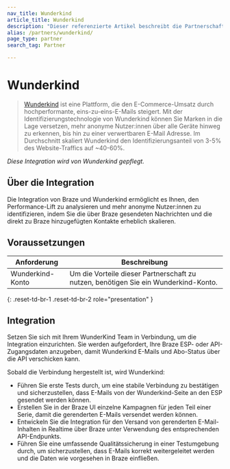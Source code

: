 ```yaml
---
nav_title: Wunderkind
article_title: Wunderkind
description: "Dieser referenzierte Artikel beschreibt die Partnerschaft zwischen Braze und Wunderkind, die es Ihnen ermöglicht, den Performance-Lift zu analysieren und mehr anonyme Nutzer:innen zu identifizieren, indem Sie die über Braze gesendeten Nachrichten und die direkt zu Braze hinzugefügten Kontakte signifikant 1:1 skalieren."
alias: /partners/wunderkind/
page_type: partner
search_tag: Partner

---
```


# Wunderkind

> [Wunderkind](https://www.wunderkind.co) ist eine Plattform, die den E-Commerce-Umsatz durch hochperformante, eins-zu-eins-E-Mails steigert. Mit der Identifizierungstechnologie von Wunderkind können Sie Marken in die Lage versetzen, mehr anonyme Nutzer:innen über alle Geräte hinweg zu erkennen, bis hin zu einer verwertbaren E-Mail Adresse. Im Durchschnitt skaliert Wunderkind den Identifizierungsanteil von 3-5% des Website-Traffics auf ~40-60%.

_Diese Integration wird von Wunderkind gepflegt._

## Über die Integration

Die Integration von Braze und Wunderkind ermöglicht es Ihnen, den Performance-Lift zu analysieren und mehr anonyme Nutzer:innen zu identifizieren, indem Sie die über Braze gesendeten Nachrichten und die direkt zu Braze hinzugefügten Kontakte erheblich skalieren.

## Voraussetzungen

| Anforderung | Beschreibung |
| ----------- | ----------- |
| Wunderkind-Konto | Um die Vorteile dieser Partnerschaft zu nutzen, benötigen Sie ein Wunderkind-Konto. |
{: .reset-td-br-1 .reset-td-br-2 role="presentation" }

## Integration

Setzen Sie sich mit Ihrem WunderKind Team in Verbindung, um die Integration einzurichten. Sie werden aufgefordert, Ihre Braze ESP- oder API-Zugangsdaten anzugeben, damit Wunderkind E-Mails und Abo-Status über die API verschicken kann. 

Sobald die Verbindung hergestellt ist, wird Wunderkind:
- Führen Sie erste Tests durch, um eine stabile Verbindung zu bestätigen und sicherzustellen, dass E-Mails von der Wunderkind-Seite an den ESP gesendet werden können. 
- Erstellen Sie in der Braze UI einzelne Kampagnen für jeden Teil einer Serie, damit die gerenderten E-Mails versendet werden können.
- Entwickeln Sie die Integration für den Versand von gerenderten E-Mail-Inhalten in Realtime über Braze unter Verwendung des entsprechenden API-Endpunkts.
- Führen Sie eine umfassende Qualitätssicherung in einer Testumgebung durch, um sicherzustellen, dass E-Mails korrekt weitergeleitet werden und die Daten wie vorgesehen in Braze einfließen.

